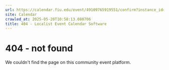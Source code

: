 ```yaml
---
url: https://calendar.fiu.edu/event/49109765919551/confirm?instance_id=49109765955414&return=https%3A%2F%2Fcalendar.fiu.edu%2Fcalendar%3Fevent_types%255B%255D%3D127590
site: Calendar
crawled_at: 2025-05-20T10:58:13.080706
title: 404 - Localist Event Calendar Software
---
```


# 404 - not found
We couldn't find the page on this community event platform.
